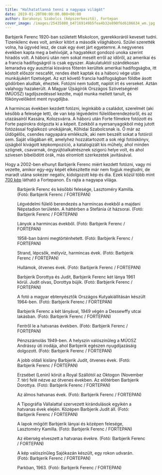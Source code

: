 ```yaml
---
title: "Halhatatlanná tenni a nagyapa világát"
date: 2019-01-20T00:00:00.000+00:00
author: Barakonyi Szabolcs (képszerkesztő), Fortepan
cover_image: /images/25435800_b47169149b5fea4b32e890f6d6106634_wm.jpg
---
```


Barbjerik Ferenc 1920-ban született Miskolcon, gyerekkoráról keveset tudni. Tizenkilenc éves volt, amikor kitört a második világháború. Szülei szerették volna, ha ügyvéd lesz, de csak egy évet járt egyetemre. A negyvenes években kapta meg a behívóját, a hagyatékot gondozó unoka szerint híradós volt. A háború után nem sokat mesélt erről az időről, az amerikai és a francia hadifogságról is csak egyszer. Alakulatuktól szándékosan lemaradva egy ausztriai kisváros főterén kerültek amerikai hadifogságba, itt kóstolt először nescafét, rendes ételt kaptak és a háború vége után munkájukért fizetséget. Az ezt követő francia hadifogságban földbe ásott gödörben aludtak, éheztek. Fotózni nem tudott, naplót írt és verseket. Aztán valahogy hazakerült. A Magyar Újságírók Országos Szövetségénél (MÚOSZ) tagdíjszedéssel kezdte, majd munka mellett tanult, és főkönyvelőként ment nyugdíjba.

A harmincas években kezdett fotózni, leginkább a családot, szerelmét (aki később a felesége lett), de van kép légvédelmi fülelőberendezésről, és az utazásairól Kassára, Kolozsvárra. A háború után Forte filmekre fotózott és Forte papírokra dolgozta ki a képeit. Ezekből a nyersanyagokból még jutott fotózással foglalkozó unokájának, Kőhidai Szabolcsnak is. Ő már az üldögélős, csendes nagyapára emlékszik, aki nem beszélt sokat a fotóiról sem. Saját világában élt, amelyhez hozzátartozott a sok régi fotóskönyv, újságból kivágott képkompozíció, a katalogizált kis műhely, ahol minden szögnek, csavarnak, öngyújtóalkatrésznek szigorú helye volt, és ahol szívesen bíbelődött órák, más elromlott szerkezetek javításával.

Hogy a 2002-ben elhunyt Barbjerik Ferenc miért kezdett fotózni, vagy mi vezette, amikor egy-egy képét elkészítette már nem fogjuk megtudni, de maradt utána sokezer negatív, kidolgozott kép és dia. Ezek közül több mint [700 kép](http://fortepan.hu/?view=owner&lang=hu&name=barbjerik+ferenc) látható a Fortepanon. És rajta a nagyapa világa.

<figure>
<img src="/images/25322135_358910643de2aa8c3743c0b840db1a70_wm.jpg" alt="" />
<figcaption>Barbjerik Ferenc és későbbi felesége, Lasztoméry Kamilla. (Fotó: Barbjerik Ferenc / FORTEPAN)</figcaption>
</figure>

<figure>
<img src="/images/24724586_17576a3709fbc2c1bfd2bdb9284d53f7_wm.jpg" alt="" />
<figcaption>Légvédelmi fülelő berendezés a harmincas évekből a majdani Népstadion területén. A háttérben a Stefánia út házsorai. (Fotó: Barbjerik Ferenc / FORTEPAN)</figcaption>
</figure>

<figure>
<img src="/images/24724596_9ad773053ba91d2ac08d10d59a66631a_wm.jpg" alt="" />
<figcaption>Lányok a harmincas évekből. (Fotó: Barbjerik Ferenc / FORTEPAN)</figcaption>
</figure>

<figure>
<img src="/images/24724572_e02fbb18da1e01fbda8f0a564f2a1697_wm.jpg" alt="" />
<figcaption>1958-ban bármi megtörténhetett. (Fotó: Barbjerik Ferenc / FORTEPAN)</figcaption>
</figure>

<figure>
<img src="/images/24724592_513b95b7577ae5cb2134edeb6afc8b10_wm.jpg" alt="" />
<figcaption>Strand, lépcsők, mélyvíz, harmincas évek. (Fotó: Barbjerik Ferenc / FORTEPAN)</figcaption>
</figure>

<figure>
<img src="/images/24724568_463f95b5eca70ebc20b4ed0126b5fc96_wm.jpg" alt="" />
<figcaption>Hullámok, ötvenes évek. (Fotó: Barbjerik Ferenc / FORTEPAN)</figcaption>
</figure>

<figure>
<img src="/images/24724556_b2c2a9ddeca61e24c1122066ff559271_wm.jpg" alt="" />
<figcaption>Barbjerik Dorottya és Judit, Barbjerik Ferenc két lánya 1961 körül. Judit olvas, Dorottya bújik. (Fotó: Barbjerik Ferenc / FORTEPAN)</figcaption>
</figure>

<figure>
<img src="/images/24724594_bac24be4f69fb1e41ad5f2b78f9a8849_wm.jpg" alt="" />
<figcaption>A fotó a magyar ebtenyésztők Országos Kutyakiállításán készült 1964-ben. (Fotó: Barbjerik Ferenc / FORTEPAN)</figcaption>
</figure>

<figure>
<img src="/images/24724578_859a3b6f48e2afbf03914070d8f1652f_wm.jpg" alt="" />
<figcaption>Barbjerik Ferenc a két lányával, 1949 végén a Dessewffy utcai lakásban. (Fotó: Barbjerik Ferenc / FORTEPAN)</figcaption>
</figure>

<figure>
<img src="/images/24724562_48271c3dee57e470cf091537c59e867d_wm.jpg" alt="" />
<figcaption>Fentről le a hatvanas években. (Fotó: Barbjerik Ferenc / FORTEPAN)</figcaption>
</figure>

<figure>
<img src="/images/24724584_99b583228aa1f8281c0a070b91946a89_wm.jpg" alt="" />
<figcaption>Pénzszámolás 1949-ben. A helyszín valószínűleg a MÚOSZ Andrássy úti irodája, ahol Barbjerik egészen nyugdíjazásáig dolgozott. (Fotó: Barbjerik Ferenc / FORTEPAN)</figcaption>
</figure>

<figure>
<img src="/images/24724570_8435d6587932ba870580b4736bf7c653_wm.jpg" alt="" />
<figcaption>A jobb oldali kislány Barbjerik Judit, ötvenes évek. (Fotó: Barbjerik Ferenc / FORTEPAN)</figcaption>
</figure>

<figure>
<img src="/images/24724566_ba3a6f0fe030140c4e6d1918cf3a17dc_wm.jpg" alt="" />
<figcaption>Erzsébet (Lenin) körút a Royal Szállótól az Oktogon (November 7. tér) felé nézve az ötvenes években. Az előtérben Barbjerik Dorottya. (Fotó: Barbjerik Ferenc / FORTEPAN)</figcaption>
</figure>

<figure>
<img src="/images/24724554_eee8f40bd880763a8a23b6d5a57a26cf_wm.jpg" alt="" />
<figcaption>Az álmos hatvanas évek. (Fotó: Barbjerik Ferenc / FORTEPAN)</figcaption>
</figure>

<figure>
<img src="/images/24724574_a56d7bbe43dac39f98716eca4ee3b9f8_wm.jpg" alt="" />
<figcaption>A Tipográfia Vállalattal szervezett kirándulások egyikén a hatvanas évek elején. Középen Barbjerik Judit áll. (Fotó: Barbjerik Ferenc / FORTEPAN)</figcaption>
</figure>

<figure>
<img src="/images/24724564_530079e61bdb0560cbbc073b258f6c47_wm.jpg" alt="" />
<figcaption>A lapok mögött Barbjerik lányai és középen felesége, Lasztoméry Kamilla. (Fotó: Barbjerik Ferenc / FORTEPAN)</figcaption>
</figure>

<figure>
<img src="/images/24724558_05c4da05676b1ebcc3c3d6dfafd956da_wm.jpg" alt="" />
<figcaption>Az éberség elveszett a hatvanas évekre. (Fotó: Barbjerik Ferenc / FORTEPAN)</figcaption>
</figure>

<figure>
<img src="/images/24724580_5da2a611ae1e124a5800a4d485379079_wm.jpg" alt="" />
<figcaption>A kép valószínűleg Sajókazán készült, egy rokon udvarán. (Fotó: Barbjerik Ferenc / FORTEPAN)</figcaption>
</figure>

<figure>
<img src="/images/24724552_8afe54e551b8a8c83cae4699dfb4bb51_wm.jpg" alt="" />
<figcaption>Parkban, 1963. (Fotó: Barbjerik Ferenc / FORTEPAN)</figcaption>
</figure>
